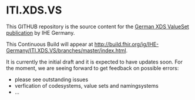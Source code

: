 # ITI.XDS.VS
This GITHUB repository is the source content for the [German XDS ValueSet publication](http://www.ihe-d.de/fhir/ImplementationGuide/ihe.iti.de.xds-vs) 
by IHE Germany. 

This Continuous Build will appear at http://build.fhir.org/ig/IHE-Germany/ITI.XDS.VS/branches/master/index.html.

It is currently the initial draft and it is expected to have updates soon.
For the moment, we are seeing forward to get feedback on possible errors:

* please see outstanding issues
* verfication of codesystems, value sets and namingsystems
* ...

